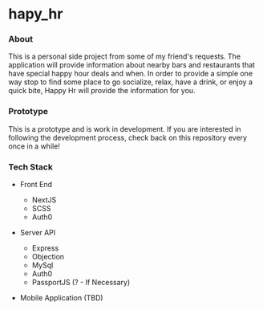 # hapy_hr

### About

This is a personal side project from some of my friend's requests. The application will provide information about nearby bars and restaurants that have special happy hour deals and when. In order to provide a simple one way stop to find some place to go socialize, relax, have a drink, or enjoy a quick bite, Happy Hr will provide the information for you.

### Prototype

This is a prototype and is work in development. If you are interested in following the development process, check back on this repository every once in a while!

### Tech Stack
 - Front End
    - NextJS
    - SCSS
    - Auth0
 
 - Server API
    - Express
    - Objection
    - MySql
    - Auth0
    - PassportJS (? - If Necessary)
  
 - Mobile Application (TBD)
